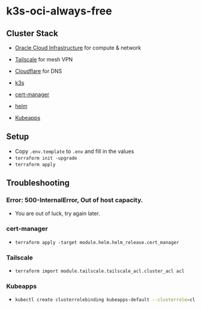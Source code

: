 # k3s-oci-always-free

## Cluster Stack

- [Oracle Cloud Infrastructure](https://cloud.oracle.com/) for compute & network
- [Tailscale](https://tailscale.com/) for mesh VPN
- [Cloudflare](https://cloudflare.com/) for DNS

- [k3s](https://k3s.io/)
- [cert-manager](https://cert-manager.io/)
- [helm](https://helm.sh/)

- [Kubeapps](https://kubeapps.com/)

## Setup

- Copy `.env.template` to `.env` and fill in the values
- `terraform init -upgrade`
- `terraform apply`

## Troubleshooting

### Error: 500-InternalError, Out of host capacity.

- You are out of luck, try again later.

### cert-manager

- `terraform apply -target module.helm.helm_release.cert_manager`

### Tailscale

- `terraform import module.tailscale.tailscale_acl.cluster_acl acl`

### Kubeapps

- ```bash
  kubectl create clusterrolebinding kubeapps-default --clusterrole=cluster-admin --serviceaccount=kubeapps:default
  ```
